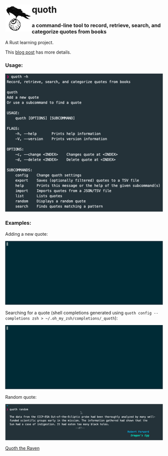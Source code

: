 <!---
 ![quoth](images/raven.jpg)
-->
# quoth <img style="float: left;" src="images/raven.jpg">



### a command-line tool to record, retrieve, search, and categorize quotes from books

A Rust learning project. 

This [blog post](https://out-of-cheese-error.netlify.app/quoth) has more details.

### Usage:

![quoth help](images/quoth_help.png)

### Examples:

Adding a new quote:

![quoth quoth](images/quoth_quoth.gif)

Searching for a quote (shell completions generated using `quoth config --completions zsh > ~/.oh_my_zsh/completions/_quoth`):

![quoth_search](images/quoth_completions.gif)

Random quote:

![quoth pretty print](images/quoth_pretty_print.png)


[Quoth the Raven](https://wiki.lspace.org/mediawiki/Quoth)
